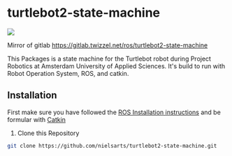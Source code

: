 # turtlebot2-state-machine
![](https://img.shields.io/github/license/nielsarts/turtlebot2-state-machine.svg?style=flat)

Mirror of gitlab https://gitlab.twizzel.net/ros/turtlebot2-state-machine

This Packages is a state machine for the Turtlebot robot during Project Robotics at Amsterdam University of Applied Sciences. It's build to run with Robot Operation System, ROS, and catkin.

## Installation
First make sure you have followed the [ROS Installation instructions](http://wiki.ros.org/ROS/Installation) and be formular with [Catkin](http://wiki.ros.org/catkin)

1. Clone this Repository
```zsh
git clone https://github.com/nielsarts/turtlebot2-state-machine.git
```
